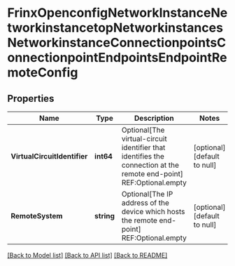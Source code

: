 # FrinxOpenconfigNetworkInstanceNetworkinstancetopNetworkinstancesNetworkinstanceConnectionpointsConnectionpointEndpointsEndpointRemoteConfig

## Properties
Name | Type | Description | Notes
------------ | ------------- | ------------- | -------------
**VirtualCircuitIdentifier** | **int64** | Optional[The virtual-circuit identifier that identifies the connection at the remote end-point] REF:Optional.empty | [optional] [default to null]
**RemoteSystem** | **string** | Optional[The IP address of the device which hosts the remote end-point] REF:Optional.empty | [optional] [default to null]

[[Back to Model list]](../README.md#documentation-for-models) [[Back to API list]](../README.md#documentation-for-api-endpoints) [[Back to README]](../README.md)


